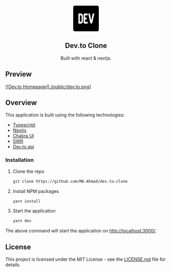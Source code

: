<p align="center">
  <a href="#">
    <img src="./public/assets/images/logo.svg" alt="Logo" width="80" height="80">
  </a>

  <h2 align="center">Dev.to Clone</h2>

  <p align="center">
    Built with react & nextjs.
  </p>  
</p>

## Preview

[![Dev.to Homepage][./public/dev.to.png]](#)

## Overview

This application is built using the following technologies:

- [Typescript](https://www.typescriptlang.org/)
- [Nextjs](https://nextjs.org/)
- [Chakra UI](https://chakra-ui.com)
- [SWR](https://swr.vercel.app/)
- [Dev.to api](https://docs.forem.com/api/)


### Installation

1. Clone the repo
    ```sh
    git clone https://github.com/MA-Ahmad/dev.to-clone
    ```
2. Install NPM packages
    ```sh
    yarn install
    ```
3. Start the application
    ```sh
    yarn dev
    ```
The above command will start the application on [http://localhost:3000/](http://localhost:3000).

## License

This project is licensed under the MIT License - see the [LICENSE.md](LICENSE.md) file for details.
